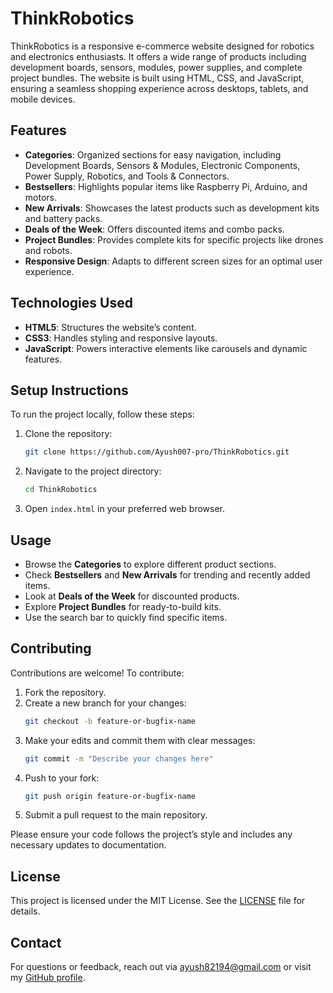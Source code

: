 # ThinkRobotics

ThinkRobotics is a responsive e-commerce website designed for robotics and electronics enthusiasts. It offers a wide range of products including development boards, sensors, modules, power supplies, and complete project bundles. The website is built using HTML, CSS, and JavaScript, ensuring a seamless shopping experience across desktops, tablets, and mobile devices.

## Features

- **Categories**: Organized sections for easy navigation, including Development Boards, Sensors & Modules, Electronic Components, Power Supply, Robotics, and Tools & Connectors.
- **Bestsellers**: Highlights popular items like Raspberry Pi, Arduino, and motors.
- **New Arrivals**: Showcases the latest products such as development kits and battery packs.
- **Deals of the Week**: Offers discounted items and combo packs.
- **Project Bundles**: Provides complete kits for specific projects like drones and robots.
- **Responsive Design**: Adapts to different screen sizes for an optimal user experience.

## Technologies Used

- **HTML5**: Structures the website’s content.
- **CSS3**: Handles styling and responsive layouts.
- **JavaScript**: Powers interactive elements like carousels and dynamic features.

## Setup Instructions

To run the project locally, follow these steps:

1. Clone the repository:
   ```bash
   git clone https://github.com/Ayush007-pro/ThinkRobotics.git
   ```
2. Navigate to the project directory:
   ```bash
   cd ThinkRobotics
   ```
3. Open `index.html` in your preferred web browser.

## Usage

- Browse the **Categories** to explore different product sections.
- Check **Bestsellers** and **New Arrivals** for trending and recently added items.
- Look at **Deals of the Week** for discounted products.
- Explore **Project Bundles** for ready-to-build kits.
- Use the search bar to quickly find specific items.

## Contributing

Contributions are welcome! To contribute:

1. Fork the repository.
2. Create a new branch for your changes:
   ```bash
   git checkout -b feature-or-bugfix-name
   ```
3. Make your edits and commit them with clear messages:
   ```bash
   git commit -m "Describe your changes here"
   ```
4. Push to your fork:
   ```bash
   git push origin feature-or-bugfix-name
   ```
5. Submit a pull request to the main repository.

Please ensure your code follows the project’s style and includes any necessary updates to documentation.

## License

This project is licensed under the MIT License. See the [LICENSE](LICENSE) file for details.

## Contact

For questions or feedback, reach out via ayush82194@gmail.com or visit my [GitHub profile](https://github.com/Ayush007-pro).

